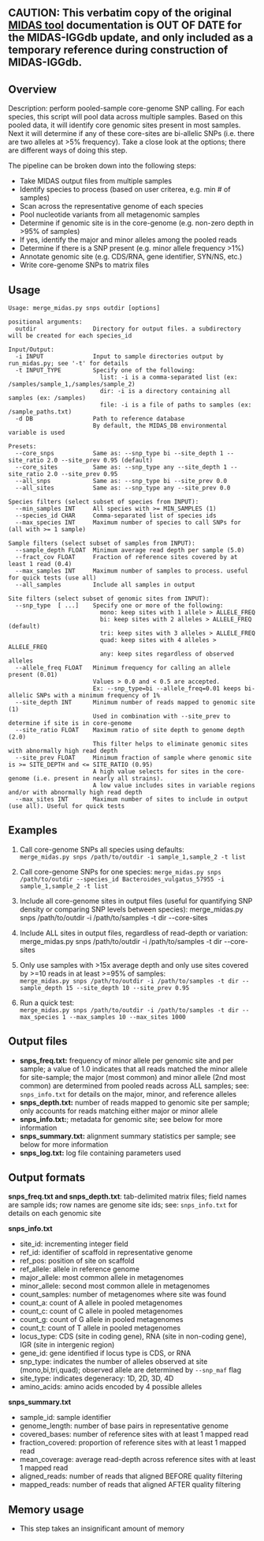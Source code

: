 ## CAUTION:  This verbatim copy of the original [MIDAS tool](https://github.com/snayfach/MIDAS) documentation is OUT OF DATE for the MIDAS-IGGdb update, and only included as a temporary reference during construction of MIDAS-IGGdb.



## Overview
Description: perform pooled-sample core-genome SNP calling. For each species, this script will pool data across multiple samples. Based on this pooled data, it will identify core genomic sites present in most samples. Next it will determine if any of these core-sites are bi-allelic SNPs (i.e. there are two alleles at >5% frequency). Take a close look at the options; there are different ways of doing this step.


The pipeline can be broken down into the following steps:

  * Take MIDAS output files from multiple samples
  * Identify species to process (based on user criterea, e.g. min # of samples)
  * Scan across the representative genome of each species
  * Pool nucleotide variants from all metagenomic samples 
  * Determine if genomic site is in the core-genome (e.g. non-zero depth in >95% of samples)
  * If yes, identify the major and minor alleles among the pooled reads
  * Determine if there is a SNP present (e.g. minor allele frequency >1%)
  * Annotate genomic site (e.g. CDS/RNA, gene identifier, SYN/NS, etc.)
  * Write core-genome SNPs to matrix files
  
## Usage
```
Usage: merge_midas.py snps outdir [options]

positional arguments:
  outdir                Directory for output files. a subdirectory will be created for each species_id

Input/Output:
  -i INPUT              Input to sample directories output by run_midas.py; see '-t' for details
  -t INPUT_TYPE         Specify one of the following:
                          list: -i is a comma-separated list (ex: /samples/sample_1,/samples/sample_2)
                          dir: -i is a directory containing all samples (ex: /samples)
                          file: -i is a file of paths to samples (ex: /sample_paths.txt)
  -d DB                 Path to reference database
                        By default, the MIDAS_DB environmental variable is used

Presets:
  --core_snps           Same as: --snp_type bi --site_depth 1 --site_ratio 2.0 --site_prev 0.95 (default)
  --core_sites          Same as: --snp_type any --site_depth 1 --site_ratio 2.0 --site_prev 0.95
  --all_snps            Same as: --snp_type bi --site_prev 0.0
  --all_sites           Same as: --snp_type any --site_prev 0.0

Species filters (select subset of species from INPUT):
  --min_samples INT     All species with >= MIN_SAMPLES (1)
  --species_id CHAR     Comma-separated list of species ids
  --max_species INT     Maximum number of species to call SNPs for (all with >= 1 sample)

Sample filters (select subset of samples from INPUT):
  --sample_depth FLOAT  Minimum average read depth per sample (5.0)
  --fract_cov FLOAT     Fraction of reference sites covered by at least 1 read (0.4)
  --max_samples INT     Maximum number of samples to process. useful for quick tests (use all)
  --all_samples         Include all samples in output

Site filters (select subset of genomic sites from INPUT):
  --snp_type  [ ...]    Specify one or more of the following:
                          mono: keep sites with 1 allele > ALLELE_FREQ
                          bi: keep sites with 2 alleles > ALLELE_FREQ (default)
                          tri: keep sites with 3 alleles > ALLELE_FREQ
                          quad: keep sites with 4 alleles > ALLELE_FREQ
                          any: keep sites regardless of observed alleles
  --allele_freq FLOAT   Minimum frequency for calling an allele present (0.01)
                        Values > 0.0 and < 0.5 are accepted.
                        Ex: --snp_type=bi --allele_freq=0.01 keeps bi-allelic SNPs with a minimum frequency of 1%
  --site_depth INT      Minimum number of reads mapped to genomic site (1)
                        Used in combination with --site_prev to determine if site is in core-genome
  --site_ratio FLOAT    Maximum ratio of site depth to genome depth (2.0)
                        This filter helps to eliminate genomic sites with abnormally high read depth
  --site_prev FLOAT     Minimum fraction of sample where genomic site is >= SITE_DEPTH and <= SITE_RATIO (0.95)
                        A high value selects for sites in the core-genome (i.e. present in nearly all strains).
                        A low value includes sites in variable regions and/or with abnormally high read depth
  --max_sites INT       Maximum number of sites to include in output (use all). Useful for quick tests
```
## Examples

1) Call core-genome SNPs all species using defaults:  
`merge_midas.py snps /path/to/outdir -i sample_1,sample_2 -t list`  

2) Call core-genome SNPs for one species:
`merge_midas.py snps /path/to/outdir --species_id Bacteroides_vulgatus_57955 -i sample_1,sample_2 -t list`

3) Include all core-genome sites in output files (useful for quantifying SNP density or comparing SNP levels between species):
merge_midas.py snps /path/to/outdir -i /path/to/samples -t dir --core-sites

4) Include ALL sites in output files, regardless of read-depth or variation:
merge_midas.py snps /path/to/outdir -i /path/to/samples -t dir --core-sites

5) Only use samples with >15x average depth and only use sites covered by >=10 reads in at least >=95% of samples:  
`merge_midas.py snps /path/to/outdir -i /path/to/samples -t dir --sample_depth 15 --site_depth 10 --site_prev 0.95`

6) Run a quick test:  
`merge_midas.py snps /path/to/outdir -i /path/to/samples -t dir --max_species 1 --max_samples 10 --max_sites 1000`

## Output files

* <b>snps_freq.txt:</b> frequency of minor allele per genomic site and per sample; a value of 1.0 indicates that all reads matched the minor allele for site-sample; the major (most common) and minor allele (2nd most common) are determined from pooled reads across ALL samples; see: `snps_info.txt` for details on the major, minor, and reference alleles
* <b>snps_depth.txt:</b> number of reads mapped to genomic site per sample; only accounts for reads matching either major or minor allele
* <b>snps_info.txt:</b>; metadata for genomic site; see below for more information
* <b>snps_summary.txt:</b> alignment summary statistics per sample; see below for more information
* <b>snps_log.txt:</b> log file containing parameters used

## Output formats

<b>snps\_freq.txt and snps\_depth.txt</b>: tab-delimited matrix files; field names are sample ids; row names are genome site ids; see: `snps_info.txt` for details on each genomic site
  
<b>snps_info.txt</b>

  * site_id: incrementing integer field
  * ref_id: identifier of scaffold in representative genome
  * ref_pos: position of site on scaffold
  * ref_allele: allele in reference genome
  * major_allele: most common allele in metagenomes
  * minor_allele: second most common allele in metagenomes
  * count_samples: number of metagenomes where site was found
  * count_a: count of A allele in pooled metagenomes
  * count_c: count of C allele in pooled metagenomes
  * count_g: count of G allele in pooled metagenomes
  * count_t: count of T allele in pooled metagenomes
  * locus_type: CDS (site in coding gene), RNA (site in non-coding gene), IGR (site in intergenic region)
  * gene_id: gene identified if locus type is CDS, or RNA
  * snp_type: indicates the number of alleles observed at site (mono,bi,tri,quad); observed allele are determined by `--snp_maf` flag
  * site_type: indicates degeneracy: 1D, 2D, 3D, 4D
  * amino_acids: amino acids encoded by 4 possible alleles

<b>snps_summary.txt</b>

  * sample_id: sample identifier
  * genome_length: number of base pairs in representative genome
  * covered_bases: number of reference sites with at least 1 mapped read
  * fraction_covered: proportion of reference sites with at least 1 mapped read
  * mean_coverage: average read-depth across reference sites with at least 1 mapped read
  * aligned_reads: number of reads that aligned BEFORE quality filtering
  * mapped_reads: number of reads that aligned AFTER quality filtering

## Memory usage  
* This step takes an insignificant amount of memory
